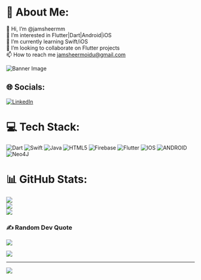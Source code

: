 # 💫 About Me:
👋 Hi, I’m @jamsheermm<br>👀 I’m interested in Flutter|Dart|Android|iOS<br>🌱 I’m currently learning Swift/iOS<br>💞️ I’m looking to collaborate on Flutter projects<br>📫 How to reach me jamsheermoidu@gmail.com

![Banner Image](https://media.licdn.com/dms/image/C5616AQGSpoDEuZQa_Q/profile-displaybackgroundimage-shrink_350_1400/0/1632378447656?e=1696464000&v=beta&t=UeYFTDx54v95L9i9F-9jU4F_ba1J9srJqRigxJ52xms)

## 🌐 Socials:
[![LinkedIn](https://img.shields.io/badge/LinkedIn-%230077B5.svg?logo=linkedin&logoColor=white)](https://linkedin.com/in/jamsheer-moidu/) 

# 💻 Tech Stack:
![Dart](https://img.shields.io/badge/dart-%230175C2.svg?style=for-the-badge&logo=dart&logoColor=white) ![Swift](https://img.shields.io/badge/swift-F54A2A?style=for-the-badge&logo=swift&logoColor=white) ![Java](https://img.shields.io/badge/java-%23ED8B00.svg?style=for-the-badge&logo=java&logoColor=white) ![HTML5](https://img.shields.io/badge/html5-%23E34F26.svg?style=for-the-badge&logo=html5&logoColor=white) ![Firebase](https://img.shields.io/badge/firebase-%23039BE5.svg?style=for-the-badge&logo=firebase) ![Flutter](https://img.shields.io/badge/Flutter-%2302569B.svg?style=for-the-badge&logo=Flutter&logoColor=white) ![IOS](https://img.shields.io/badge/IOS-%2320232a.svg?style=for-the-badge&logo=apple&logoColor=white) ![ANDROID](https://img.shields.io/badge/android-%2320232a.svg?style=for-the-badge&logo=android&logoColor=%a4c639) 	![Neo4J](https://img.shields.io/badge/Neo4j-008CC1?style=for-the-badge&logo=neo4j&logoColor=white)
# 📊 GitHub Stats:
![](https://github-readme-stats.vercel.app/api?username=jamsheermm&theme=dark&hide_border=false&include_all_commits=false&count_private=false)<br/>
![](https://github-readme-streak-stats.herokuapp.com/?user=jamsheermm&theme=dark&hide_border=false)<br/>
![](https://github-readme-stats.vercel.app/api/top-langs/?username=jamsheermm&theme=dark&hide_border=false&include_all_commits=false&count_private=false&layout=compact)

### ✍️ Random Dev Quote
![](https://quotes-github-readme.vercel.app/api?type=horizontal&theme=radical)

![](https://media.giphy.com/media/1iNIkQBAwEkUuTpikf/giphy.gif)

---
[![](https://visitcount.itsvg.in/api?id=jamsheermm&icon=0&color=0)](https://visitcount.itsvg.in)

<!-- Proudly created with GPRM ( https://gprm.itsvg.in ) -->
